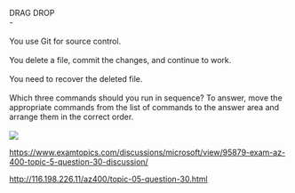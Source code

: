 DRAG DROP<br/> -<br/><br/>You use Git for source control.<br/><br/>You delete a file, commit the changes, and continue to work.<br/><br/>You need to recover the deleted file.<br/><br/>Which three commands should you run in sequence? To answer, move the appropriate commands from the list of commands to the answer area and arrange them in the correct order.<br/><br/><img src="https://img.examtopics.com/az-400/image24.png"/><p><a href="https://www.examtopics.com/discussions/microsoft/view/95879-exam-az-400-topic-5-question-30-discussion/">https://www.examtopics.com/discussions/microsoft/view/95879-exam-az-400-topic-5-question-30-discussion/</a></p><p><a href="http://116.198.226.11/az400/topic-05-question-30.html">http://116.198.226.11/az400/topic-05-question-30.html</a></p><script src="https://giscus.app/client.js"                    data-repo="azsamples/az204"                    data-repo-id="R_kgDOMRXzDQ"                    data-category="General"                    data-category-id="DIC_kwDOMRXzDc4Cgi27"                    data-mapping="pathname"                    data-strict="1"                    data-reactions-enabled="0"                    data-emit-metadata="0"                    data-input-position="bottom"                    data-theme="preferred_color_scheme"                    data-lang="en"                    crossorigin="anonymous"                    async>                    </script>